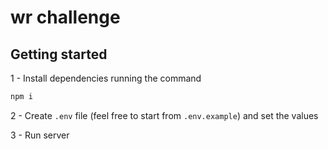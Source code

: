 # wr challenge

## Getting started

1 - Install dependencies running the command

```bash
npm i
```

2 - Create `.env` file (feel free to start from `.env.example`) and set the values

3 - Run server
